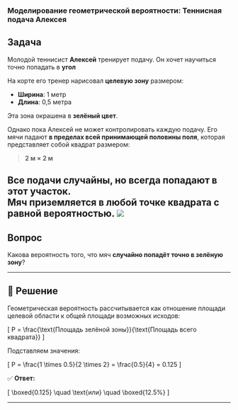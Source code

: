 ### Моделирование геометрической вероятности: Теннисная подача Алексея

## Задача

Молодой теннисист **Алексей** тренирует подачу. Он хочет научиться точно попадать в **угол**

На корте его тренер нарисовал **целевую зону** размером:

- **Ширина**: 1 метр  
- **Длина**: 0,5 метра  

Эта зона окрашена в **зелёный цвет**.

Однако пока Алексей не может контролировать каждую подачу. Его мячи падают **в пределах всей принимающей половины поля**, которая представляет собой квадрат размером:

> **2 м × 2 м**

Все подачи случайны, но всегда попадают в этот участок.  
Мяч приземляется в **любой точке квадрата с равной вероятностью**.
![]("теннис.png")
---

## Вопрос

Какова вероятность того, что мяч **случайно попадёт точно в зелёную зону**?

---

## 🧮 Решение

Геометрическая вероятность рассчитывается как отношение площади целевой области к общей площади возможных исходов:

\[
P = \frac{\text{Площадь зелёной зоны}}{\text{Площадь всего квадрата}}
\]

Подставляем значения:

\[
P = \frac{1 \times 0.5}{2 \times 2} = \frac{0.5}{4} = 0.125
\]

✅ **Ответ:**

\[
\boxed{0.125} \quad \text{или} \quad \boxed{12.5\%}
\]

---
